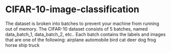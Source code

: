 # CIFAR-10-image-classification

The dataset is broken into batches to prevent your machine from running out of memory. The CIFAR-10 dataset consists of 5 batches, named data_batch_1, data_batch_2, etc.. Each batch contains the labels and images that are one of the following:
airplane
automobile
bird
cat
deer
dog
frog
horse
ship
truck


